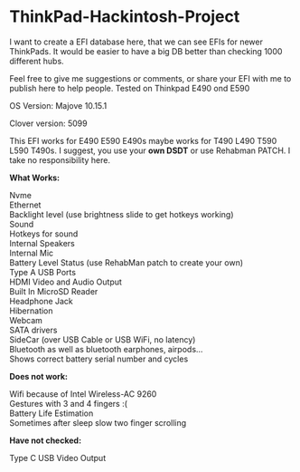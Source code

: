 # ThinkPad-Hackintosh-Project

I want to create a EFI database here, that we can see EFIs for newer ThinkPads. It would be easier to have a big DB better than checking 1000 different hubs.

Feel free to give me suggestions or comments, or share your EFI with me to publish here to help people.
Tested on Thinkpad E490 ond E590

OS Version: Majove 10.15.1

Clover version: 5099

This EFI works for E490 E590 E490s maybe works for T490 L490 T590 L590 T490s. I suggest, you use your **own DSDT** or use Rehabman PATCH. I take no responsibility here.


**What Works:**

Nvme \
Ethernet \
Backlight level (use brightness slide to get hotkeys working) \
Sound \
Hotkeys for sound \
Internal Speakers \
Internal Mic \
Battery Level Status (use RehabMan patch to create your own) \
Type A USB Ports \
HDMI Video and Audio Output \
Built In MicroSD Reader \
Headphone Jack \
Hibernation \
Webcam \
SATA drivers \
SideCar (over USB Cable or USB WiFi, no latency) \
Bluetooth as well as bluetooth earphones, airpods... \
Shows correct battery serial number and cycles 

**Does not work:**

Wifi because of Intel Wireless-AC 9260 \
Gestures with 3 and 4 fingers :( \
Battery Life Estimation \
Sometimes after sleep slow two finger scrolling
 
**Have not checked:**

Type C USB Video Output 
